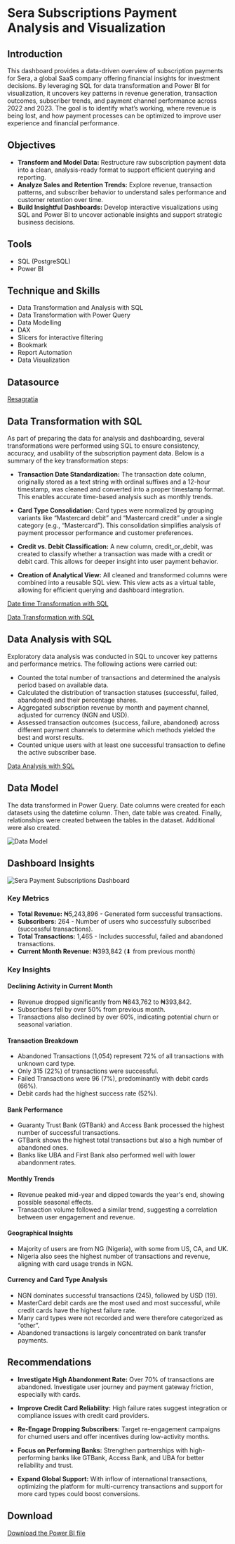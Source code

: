 # Sera Subscriptions Payment Analysis and Visualization

## Introduction
This dashboard provides a data-driven overview of subscription payments for Sera, a global SaaS company offering financial insights for investment decisions. By leveraging SQL for data transformation and Power BI for visualization, it uncovers key patterns in revenue generation, transaction outcomes, subscriber trends, and payment channel performance across 2022 and 2023. The goal is to identify what’s working, where revenue is being lost, and how payment processes can be optimized to improve user experience and financial performance.

## Objectives
- **Transform and Model Data:** Restructure raw subscription payment data into a clean, analysis-ready format to support efficient querying and reporting.
- **Analyze Sales and Retention Trends:** Explore revenue, transaction patterns, and subscriber behavior to understand sales performance and customer retention over time.
- **Build Insightful Dashboards:** Develop interactive visualizations using SQL and Power BI to uncover actionable insights and support strategic business decisions.

## Tools
- SQL (PostgreSQL)
- Power BI

## Technique and Skills
- Data Transformation and Analysis with SQL
- Data Transformation with Power Query
- Data Modelling
- DAX
- Slicers for interactive filtering
- Bookmark
- Report Automation
- Data Visualization

## Datasource
<a href = "https://resagratia.com/"> Resagratia </a> 

## Data Transformation with SQL
As part of preparing the data for analysis and dashboarding, several transformations were performed using SQL to ensure consistency, accuracy, and usability of the subscription payment data. Below is a summary of the key transformation steps:

- **Transaction Date Standardization:**
The transaction date column, originally stored as a text string with ordinal suffixes and a 12-hour timestamp, was cleaned and converted into a proper timestamp format. This enables accurate time-based analysis such as monthly trends.

- **Card Type Consolidation:**
Card types were normalized by grouping variants like “Mastercard debit” and “Mastercard credit” under a single category (e.g., “Mastercard”). This consolidation simplifies analysis of payment processor performance and customer preferences.

- **Credit vs. Debit Classification:**
A new column, credit_or_debit, was created to classify whether a transaction was made with a credit or debit card. This allows for deeper insight into user payment behavior.

- **Creation of Analytical View:**
All cleaned and transformed columns were combined into a reusable SQL view. This view acts as a virtual table, allowing for efficient querying and dashboard integration.

<a href = "https://github.com/Faithe7/Sera_Subscriptions_Payment_Analysis/blob/main/Assets/sera_sales_date_time_transformation.sql"> Date time Transformation with SQL </a>

<a href = "https://github.com/Faithe7/Sera_Subscriptions_Payment_Analysis/blob/main/Assets/sera_sales_data_transformation.sql"> Data Transformation with SQL </a>

## Data Analysis with SQL
Exploratory data analysis was conducted in SQL to uncover key patterns and performance metrics. The following actions were carried out:

- Counted the total number of transactions and determined the analysis period based on available data.
- Calculated the distribution of transaction statuses (successful, failed, abandoned) and their percentage shares.
- Aggregated subscription revenue by month and payment channel, adjusted for currency (NGN and USD).
- Assessed transaction outcomes (success, failure, abandoned) across different payment channels to determine which methods yielded the best and worst results.
- Counted unique users with at least one successful transaction to define the active subscriber base.

<a href = "https://github.com/Faithe7/Sera_Subscriptions_Payment_Analysis/blob/main/Assets/sera_sales_analysis.sql"> Data Analysis with SQL </a>

## Data Model
The data transformed in Power Query. Date columns were created for each datasets using the datetime column. Then, date table was created. Finally, relationships were created between the tables in the dataset. Additional were also created. 

![Data Model](https://github.com/Faithe7/Sera_Subscriptions_Payment_Analysis/blob/main/Assets/sera_payment_subscriptions_dashboard_data_model.png)

## Dashboard Insights

![Sera Payment Subscriptions Dashboard](https://github.com/Faithe7/Sera_Subscriptions_Payment_Analysis/blob/main/Assets/sera_payment_subscriptions_dashboard.PNG)

### Key Metrics 
- **Total Revenue:** ₦5,243,896 - Generated form successful transactions.
- **Subscribers:** 264 - Number of users who successfully subscribed (successful transactions).
- **Total Transactions:** 1,465 - Includes successful, failed and abandoned transactions.
- **Current Month Revenue:** ₦393,842 (⬇ from previous month)

### Key Insights
#### Declining Activity in Current Month
- Revenue dropped significantly from ₦843,762 to ₦393,842.
- Subscribers fell by over 50% from previous month.
- Transactions also declined by over 60%, indicating potential churn or seasonal variation.

#### Transaction Breakdown
- Abandoned Transactions (1,054) represent 72% of all transactions with unknown card type.
- Only 315 (22%) of transactions were successful.
- Failed Transactions were 96 (7%), predominantly with debit cards (66%).
- Debit cards had the highest success rate (52%).

#### Bank Performance
- Guaranty Trust Bank (GTBank) and Access Bank processed the highest number of successful transactions.
- GTBank shows the highest total transactions but also a high number of abandoned ones.
- Banks like UBA and First Bank also performed well with lower abandonment rates.

#### Monthly Trends
- Revenue peaked mid-year and dipped towards the year's end, showing possible seasonal effects.
- Transaction volume followed a similar trend, suggesting a correlation between user engagement and revenue.

#### Geographical Insights
- Majority of users are from NG (Nigeria), with some from US, CA, and UK.
- Nigeria also sees the highest number of transactions and revenue, aligning with card usage trends in NGN.

#### Currency and Card Type Analysis
- NGN dominates successful transactions (245), followed by USD (19).
- MasterCard debit cards are the most used and most successful, while credit cards have the highest failure rate.
- Many card types were not recorded and were therefore categorized as “other”.
- Abandoned transactions is largely concentrated on bank transfer payments.

## Recommendations

- **Investigate High Abandonment Rate:**
Over 70% of transactions are abandoned. Investigate user journey and payment gateway friction, especially with cards.

- **Improve Credit Card Reliability:**
High failure rates suggest integration or compliance issues with credit card providers.

- **Re-Engage Dropping Subscribers:**
Target re-engagement campaigns for churned users and offer incentives during low-activity months.

- **Focus on Performing Banks:**
Strengthen partnerships with high-performing banks like GTBank, Access Bank, and UBA for better reliability and trust.

- **Expand Global Support:**
With inflow of international transactions, optimizing the platform for multi-currency transactions and support for more card types could boost conversions.

## Download
<a href = "https://github.com/Faithe7/Sera_Subscriptions_Payment_Analysis/blob/main/Assets/sera_payment_subscriptions_dashboard.pbix"> Download the Power BI file </a>
